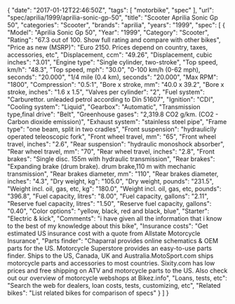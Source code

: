 {
    "date": "2017-01-12T22:46:50Z",
    "tags": [
        "motorbike",
        "spec"
    ],
    "url": "spec\/aprilia\/1999\/aprilia-sonic-gp-50",
    "title": "Scooter Aprilia Sonic Gp 50",
    "categories": "Scooter",
    "brands": "aprilia",
    "years": "1999",
    "spec": [
        {
            "Model": "Aprilia Sonic Gp 50",
            "Year": "1999",
            "Category": "Scooter",
            "Rating": "67.3 out of 100. Show full rating and compare with other bikes",
            "Price as new (MSRP)": "Euro 2150.  Prices depend on country, taxes, accessories, etc",
            "Displacement, ccm": "49.26",
            "Displacement, cubic inches": "3.01",
            "Engine type": "Single cylinder, two-stroke",
            "Top speed, km\/h": "48.3",
            "Top speed, mph": "30.0",
            "0-100 km\/h (0-62 mph), seconds": "20.000",
            "1\/4 mile (0.4 km), seconds": "20.000",
            "Max RPM": "1800",
            "Compression": "0.5:1",
            "Bore x stroke, mm": "40.0 x 39.2",
            "Bore x stroke, inches": "1.6 x 1.5",
            "Valves per cylinder": "2",
            "Fuel system": "Carburettor. unleaded petrol according to Din 51607",
            "Ignition": "CDI",
            "Cooling system": "Liquid",
            "Gearbox": "Automatic",
            "Transmission type,final drive": "Belt",
            "Greenhouse gases": "2,319.8 CO2 g\/km. (CO2 - Carbon dioxide emission)",
            "Exhaust system": "stainless steel pipe",
            "Frame type": "one beam, split in two cradles",
            "Front suspension": "hydrauliclly operated teleoscopic fork",
            "Front wheel travel, mm": "65",
            "Front wheel travel, inches": "2.6",
            "Rear suspension": "hydraulic monoshock absorber",
            "Rear wheel travel, mm": "70",
            "Rear wheel travel, inches": "2.8",
            "Front brakes": "Single disc. 155m with hydraulic transmission",
            "Rear brakes": "Expanding brake (drum brake). drum brake,110 m with mechanic transmission",
            "Rear brakes diameter, mm": "110",
            "Rear brakes diameter, inches": "4.3",
            "Dry weight, kg": "105.0",
            "Dry weight, pounds": "231.5",
            "Weight incl. oil, gas, etc, kg": "180.0",
            "Weight incl. oil, gas, etc, pounds": "396.8",
            "Fuel capacity, litres": "8.00",
            "Fuel capacity, gallons": "2.11",
            "Reserve fuel capacity, litres": "1.50",
            "Reserve fuel capacity, gallons": "0.40",
            "Color options": "yellow, black, red and black, blue",
            "Starter": "Electric & kick",
            "Comments": "i have given all the information that i know to the best of my knowledge about this bike",
            "Insurance costs": "Get estimated US insurance cost with a quote from Allstate Motorcycle Insurance",
            "Parts finder": "Chaparral provides online schematics & OEM parts for the US.   Motorcycle Superstore provides an easy-to-use parts finder. Ships to the US, Canada, UK and Australia.MotoSport.com ships motorcycle parts and accessories to most countries.    Sixity.com has low prices and free shipping on ATV and motorcycle parts to the US. Also check out our overview of motorcycle webshops at Bikez.info",
            "Loans, tests, etc": "Search the web for dealers, loan costs, tests, customizing, etc",
            "Related bikes": "List related bikes for comparison of specs"
        }
    ]
}